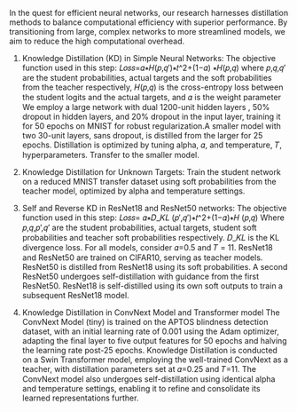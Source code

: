In the quest for efficient neural networks, our research harnesses distillation methods to balance computational efficiency with superior performance. By transitioning from large, complex networks to more streamlined models, we aim to reduce the high computational overhead.
1. Knowledge Distillation (KD) in Simple Neural Networks:
The objective function used in this step: 
𝐿𝑜𝑠𝑠=𝛼∗𝐻(𝑝,𝑞′)∗𝑡^2+(1−𝛼)  ∗𝐻(𝑝,𝑞)
where 𝑝,𝑞,𝑞’ are the student probabilities, actual targets and the soft probabilities from the teacher respectively, 𝐻(𝑝,𝑞) is the cross-entropy loss between the student logits and the actual targets, and 𝛼 is the weight parameter 
We employ a large network with dual 1200-unit hidden layers , 50% dropout in hidden layers, and 20% dropout in the input layer, training it for 50 epochs on MNIST for robust regularization.A smaller model with two 30-unit layers, sans dropout, is distilled from the larger for 25 epochs.
Distillation is optimized by tuning alpha, 𝛼, and temperature, 𝑇, hyperparameters. Transfer to the smaller model.

2. Knowledge Distillation for Unknown Targets:
Train the student network on a reduced MNIST transfer dataset using soft probabilities from the teacher model, optimized by alpha and temperature settings.
3. Self and Reverse KD in ResNet18 and ResNet50 networks:
The objective function used in this step:
𝐿𝑜𝑠𝑠= 𝛼∗𝐷_𝐾𝐿 (𝑝′,𝑞′)∗𝑡^2+(1−𝛼)∗𝐻 (𝑝,𝑞)
Where 𝑝,𝑞,𝑝’,𝑞’ are the student probabilities, actual targets, student soft probabilities and teacher soft probabilities respectively. 𝐷_𝐾𝐿 is the KL divergence loss. For all models, consider 𝛼=0.5 and 𝑇 = 11. 
ResNet18 and ResNet50 are trained on CIFAR10, serving as teacher models.
ResNet50 is distilled from ResNet18 using its soft probabilities.
A second ResNet50 undergoes self-distillation with guidance from the first ResNet50. ResNet18 is self-distilled using its own soft outputs to train a subsequent ResNet18 model.

4. Knowledge Distillation in ConvNext Model and Transformer model
The ConvNext Model (tiny) is trained on the APTOS blindness detection dataset, with an initial learning rate of 0.001 using the Adam optimizer, adapting the final layer to five output features for 50 epochs and halving the learning rate post-25 epochs.
Knowledge Distillation is conducted on a Swin Transformer model, employing the well-trained ConvNext as a teacher, with distillation parameters set at 𝛼=0.25 and 𝑇=11.
The ConvNext model also undergoes self-distillation using identical alpha and temperature settings, enabling it to refine and consolidate its learned representations further.


